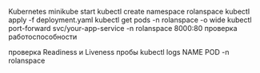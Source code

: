 Kubernetes
minikube start
kubectl create namespace rolanspace
kubectl apply -f deployment.yaml
kubectl get pods -n rolanspace -o wide
kubectl port-forward svc/your-app-service -n rolanspace 8000:80
проверка работоспособности

проверка Readiness и Liveness пробы
kubectl logs NAME POD -n rolanspace
